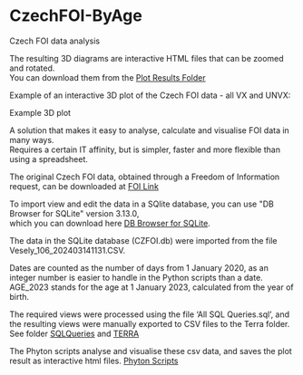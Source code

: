 # CzechFOI-ByAge

Czech FOI data analysis

The resulting 3D diagrams are interactive HTML files that can be zoomed and rotated. 
<br>You can download them from the [Plot Results Folder](https://github.com/gitfrid/CzechFOI-ByAge/tree/main/Plot%20Results)

Example of an interactive 3D plot of the Czech FOI data - all VX and UNVX:

Example 3D plot

A solution that makes it easy to analyse, calculate and visualise FOI data in many ways.  
Requires a certain IT affinity, but is simpler, faster and more flexible than using a spreadsheet.

The original Czech FOI data, obtained through a Freedom of Information request, 
can be downloaded at [FOI Link](https://github.com/PalackyUniversity/uzis-data-analysis/blob/main/data/Vesely_106_202403141131.tar.xz)

To import view and edit the data in a SQlite database, you can use "DB Browser for SQLite" version 3.13.0, 
<br>which you can download here [DB Browser for SQLite](https://sqlitebrowser.org/dl/).

The data in the SQLite database (CZFOI.db) were imported from the file Vesely_106_202403141131.CSV. 

Dates are counted as the number of days from 1 January 2020, as an integer number is easier to handle in the Python scripts than a date.
AGE_2023 stands for the age at 1 January 2023, calculated from the year of birth.


The required views were processed using the file ‘All SQL Queries.sql’, 
and the resulting views were manually exported to CSV files to the Terra folder. 
See folder [SQLQueries](https://github.com/gitfrid/CzechFOI-ByAge/blob/main/SQLQueries/All%20SQL%20Queries.sql) and [TERRA](https://github.com/gitfrid/CzechFOI-ByAge/tree/main/TERRA) 

The Phyton scripts analyse and visualise these csv data, and saves the plot result as interactive html files.
[Phyton Scripts](https://github.com/gitfrid/CzechFOI-ByAge/tree/main/Py%20Scripts)
